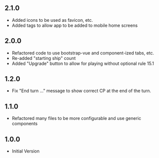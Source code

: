 ## 2.1.0

- Added icons to be used as favicon, etc.
- Added tags to allow app to be added to mobile home screens

## 2.0.0

- Refactored code to use bootstrap-vue and component-ized tabs, etc.
- Re-added "starting ship" count
- Added "Upgrade" button to allow for playing without optional rule 15.1

## 1.2.0

- Fix "End turn ..." message to show correct CP at the end of the turn.

## 1.1.0

- Refactored many files to be more configurable and use generic components

## 1.0.0

- Initial Version
